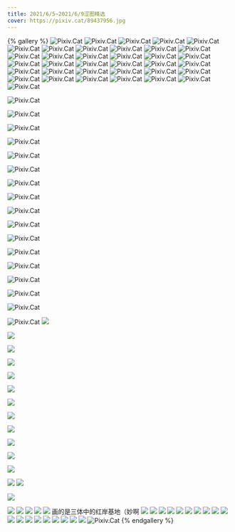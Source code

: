 ```yaml
---
title: 2021/6/5~2021/6/9涩图精选
cover: https://pixiv.cat/89437956.jpg
---
```

{% gallery %}
![Pixiv.Cat](https://pixiv.cat/89437956.jpg)
![Pixiv.Cat](https://pixiv.cat/90281512-1.jpg)
![Pixiv.Cat](https://pixiv.cat/90281866.jpg)
![Pixiv.Cat](https://pixiv.cat/90305978.jpg)
![Pixiv.Cat](https://pixiv.cat/90293195.jpg)
![Pixiv.Cat](https://pixiv.cat/90302417.jpg)
![Pixiv.Cat](https://pixiv.cat/90316803.jpg)
![Pixiv.Cat](https://pixiv.cat/90307332.jpg)
![Pixiv.Cat](https://pixiv.cat/90299457.jpg)
![Pixiv.Cat](https://pixiv.cat/90293517.jpg)
![Pixiv.Cat](https://pixiv.cat/90291724.jpg)
![Pixiv.Cat](https://pixiv.cat/90297150.jpg)
![Pixiv.Cat](https://pixiv.cat/90294146-1.jpg)
![Pixiv.Cat](https://pixiv.cat/90294146-4.jpg)
![Pixiv.Cat](https://pixiv.cat/90294146-5.jpg)
![Pixiv.Cat](https://pixiv.cat/90294146-7.jpg)
![Pixiv.Cat](https://pixiv.cat/90294146-8.jpg)
![Pixiv.Cat](https://pixiv.cat/90294146-9.jpg)
![Pixiv.Cat](https://pixiv.cat/90294146-12.jpg)
![Pixiv.Cat](https://pixiv.cat/90294146-15.jpg)
![Pixiv.Cat](https://pixiv.cat/90294146-16.jpg)
![Pixiv.Cat](https://pixiv.cat/90294146-19.jpg)
![Pixiv.Cat](https://pixiv.cat/90297208.jpg)
![Pixiv.Cat](https://pixiv.cat/90299492.jpg)
![Pixiv.Cat](https://pixiv.cat/90316535-1.jpg)
![Pixiv.Cat](https://pixiv.cat/90294319-1.jpg)
![Pixiv.Cat](https://pixiv.cat/90294319-2.jpg)
![Pixiv.Cat](https://pixiv.cat/90294319-3.jpg)
![Pixiv.Cat](https://pixiv.cat/90294319-7.jpg)
![Pixiv.Cat](https://pixiv.cat/90294319-9.jpg)
![Pixiv.Cat](https://pixiv.cat/90294319-12.jpg)
![Pixiv.Cat](https://pixiv.cat/90294319-13.jpg)
![Pixiv.Cat](https://pixiv.cat/90294319-14.jpg)
![Pixiv.Cat](https://pixiv.cat/90294319-17.jpg)
![Pixiv.Cat](https://pixiv.cat/90294319-19.jpg)
![Pixiv.Cat](https://pixiv.cat/90325444.jpg)

![Pixiv.Cat](https://pixiv.cat/90302397.jpg)

![Pixiv.Cat](https://pixiv.cat/90339383-1.jpg)

![Pixiv.Cat](https://pixiv.cat/90339383-2.jpg)

![Pixiv.Cat](https://pixiv.cat/90339383-3.jpg)

![Pixiv.Cat](https://pixiv.cat/90339383-4.jpg)

![Pixiv.Cat](https://pixiv.cat/90339383-5.jpg)

![Pixiv.Cat](https://pixiv.cat/90339383-6.jpg)

![Pixiv.Cat](https://pixiv.cat/90325137-1.jpg)

![Pixiv.Cat](https://pixiv.cat/90321129.jpg)

![Pixiv.Cat](https://pixiv.cat/90340035.jpg)

![Pixiv.Cat](https://pixiv.cat/90318831.jpg)

![Pixiv.Cat](https://pixiv.cat/90330826.jpg)

![Pixiv.Cat](https://pixiv.cat/90339912.jpg)

![Pixiv.Cat](https://pixiv.cat/90324361.jpg)

![Pixiv.Cat](https://pixiv.cat/90317915.jpg)

![Pixiv.Cat](https://pixiv.cat/90338117.jpg)

![Pixiv.Cat](https://pixiv.cat/90327857.jpg)
![](https://pixiv.cat/90369328.jpg)

![](https://pixiv.cat/90365455.jpg)

![](https://pixiv.cat//90347904.jpg)

![](https://pixiv.cat/90347943.jpg)

![](https://pixiv.cat/90364617.jpg)

![](https://pixiv.cat/90371034.jpg)

![](https://pixiv.cat/90362442.jpg)

![](https://pixiv.cat/90334896.jpg)

![](https://pixiv.cat/90356032.jpg)

![](https://pixiv.cat/90325697-1.jpg)

![](https://pixiv.cat/90370369.jpg)

![](https://pixiv.cat/90349856.jpg)

![](https://pixiv.cat/90346155.jpg)
![](https://pixiv.cat/90381253.jpg)

![](https://pixiv.cat/90358374.jpg)

![](https://pixiv.cat/90349918.jpg)
![](https://pixiv.cat/90380805-1.jpg)
![](https://pixiv.cat/90387307.jpg)
![](https://pixiv.cat/90395080.jpg)
![](https://pixiv.cat/90379944.jpg)
画的是三体中的红岸基地（妙啊
![](https://pixiv.cat/90389930-3.jpg)
![](https://pixiv.cat/90389930-4.jpg)
![](https://pixiv.cat/90391148-1.jpg)
![](https://pixiv.cat/90369040.jpg)
![](https://pixiv.cat/90380507.jpg)
![](https://pixiv.cat/90388496.jpg)
![](https://pixiv.cat/90367612.jpg)
![](https://pixiv.cat/90425312.jpg)
![](https://pixiv.cat/90391947.jpg)
![](https://pixiv.cat/90380216.jpg)
![](https://pixiv.cat/90416969.jpg)
![](https://pixiv.cat/90403519.jpg)
![](https://pixiv.cat/90379934.jpg)
![](https://pixiv.cat/90416980.jpg)
![](https://pixiv.cat/90398962.jpg)
![](https://pixiv.cat/90415485.jpg)
![](https://pixiv.cat/90405261.jpg)
![](https://pixiv.cat/90386845.jpg)
![](https://pixiv.cat/90403613.jpg)
![Pixiv.Cat](https://pixiv.cat/90404694.jpg)
{% endgallery %}